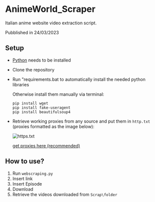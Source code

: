 # AnimeWorld_Scraper
Italian anime website video extraction script.

Pubblished in 24/03/2023

## Setup

+ [Python](https://www.python.org/downloads/) needs to be installed

+ Clone the repository

+ Run "requirements.bat to automatically install the needed python libraries

   Otherwise install them manually via terminal:
  ```
  pip install wget
  pip install fake-useragent
  pip install beautifulsoup4
  ```
+ Retrieve working proxies from any source and put them in `http.txt` (proxies formatted as the image below):

    ![https.txt](https://i.imgur.com/CyXjBg8.png)
  
    [get proxies here (recommended)](https://raw.githubusercontent.com/clarketm/proxy-list/master/proxy-list-raw.txt)
    
## How to use?
1. Run `webscraping.py`
2. Insert link
3. Insert Episode
4. Download
5. Retrieve the videos downloaded from `Scrap\folder`
